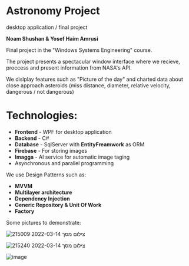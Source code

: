 # Astronomy Project
desktop application / final project

**Noam Shushan & Yosef Haim Amrusi**

Final project in the "Windows Systems Engineering" course.

The project presents a spectacular window interface where we recieve, proccess and present information from NASA's API.

We dislplay features such as "Picture of the day" and charted data about close approach asteroids (miss distance, diameter, relative velocity, dangerous / not dangerous)  

# Technologies:

* **Frontend** - WPF for desktop application
* **Backend** - C#
* **Database** - SqlServer with **EntityFreamwork** as ORM
* **Firebase** - For storing images
* **Imagga** - AI service for automatic image taging
* Asynchronous and parallel programming

We use Design Patterns such as:
* **MVVM**
* **Multilayer architecture**
* **Dependency Injection**
* **Generic Repository & Unit Of Work**
* **Factory**

 Some pictures to demonstrate:

![צילום מסך 2022-03-14 215009](https://user-images.githubusercontent.com/73117474/158272107-85da667c-a7e9-4562-bb4f-dd560f7bf024.png)


![צילום מסך 2022-03-14 215240](https://user-images.githubusercontent.com/73117474/158272123-533bb9fa-1471-4e8e-8aab-a3882749497c.png)


![image](https://user-images.githubusercontent.com/40955004/158478876-3a2518c3-80bb-4aec-842c-e870fb99ae91.png)
